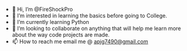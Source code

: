 - 👋 Hi, I’m @FireShockPro
- 👀 I’m interested in learning the basics before going to College.
- 🌱 I’m currently learning Python
- 💞️ I’m looking to collaborate on anything that will help me learn more about the way code projects are made.
- 📫 How to reach me email me @ apjg7490@gmail.com
